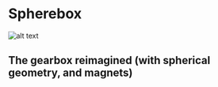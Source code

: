 # Spherebox
![alt text](../data/Sphere.png "Spherical geometry")
## The gearbox reimagined (with spherical geometry, and magnets)

